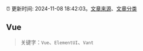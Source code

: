 :alarm_clock: 更新时间: 2024-11-08 18:42:03。[文章来源](/README.md)、[文章分类](/TAGS.md)

## Vue


> 关键字：`Vue`、`ElementUI`、`Vant`




